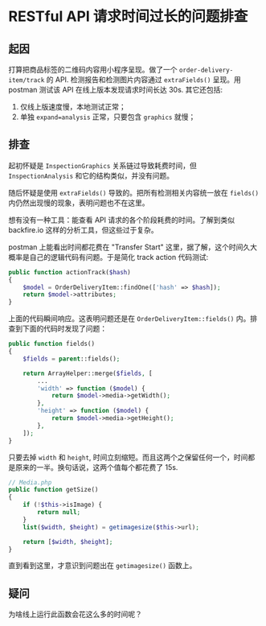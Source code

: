 # RESTful API 请求时间过长的问题排查

起因
----------------------------------------------
打算把商品标签的二维码内容用小程序呈现。做了一个 `order-delivery-item/track` 的 API. 检测报告和检测图片内容通过 `extraFields()` 呈现。用 postman 测试该 API 在线上版本发现请求时间长达 30s. 其它还包括:

1. 仅线上版速度慢，本地测试正常；
2. 单独 `expand=analysis` 正常，只要包含 `graphics` 就慢；

排查
----------------------------------------------
起初怀疑是 `InspectionGraphics` 关系链过导致耗费时间，但 `InspectionAnalysis` 和它的结构类似，并没有问题。

随后怀疑是使用 `extraFields()` 导致的。把所有检测相关内容统一放在 `fields()` 内仍然出现慢的现象，表明问题也不在这里。

想有没有一种工具：能查看 API 请求的各个阶段耗费的时间。了解到类似 backfire.io 这样的分析工具，但这些过于复杂。

postman 上能看出时间都花费在 "Transfer Start" 这里，据了解，这个时间久大概率是自己的逻辑代码有问题。于是简化 track action 代码测试:

```php
public function actionTrack($hash)
{
    $model = OrderDeliveryItem::findOne(['hash' => $hash]);
    return $model->attributes;
}
```

上面的代码瞬间响应。这表明问题还是在 `OrderDeliveryItem::fields()` 内。排查到下面的代码时发现了问题：

```php
public function fields()
{
    $fields = parent::fields();

    return ArrayHelper::merge($fields, [
        ...
        'width' => function ($model) {
            return $model->media->getWidth();
        },
        'height' => function ($model) {
            return $model->media->getHeight();
        },
    ]);
}
```

只要去掉 `width` 和 `height`, 时间立刻缩短。而且这两个之保留任何一个，时间都是原来的一半。换句话说，这两个值每个都花费了 15s.

```php
// Media.php
public function getSize()
{
    if (!$this->isImage) {
        return null;
    }
    list($width, $height) = getimagesize($this->url);

    return [$width, $height];
}
```

直到看到这里，才意识到问题出在 `getimagesize()` 函数上。

疑问
----------------------------------------------
为啥线上运行此函数会花这么多的时间呢？
